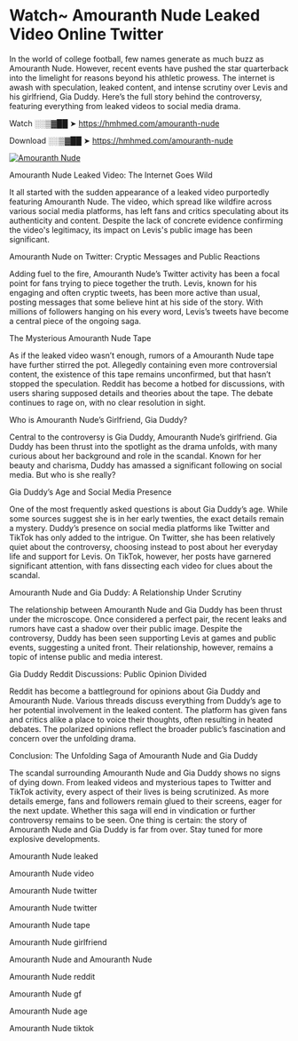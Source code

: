 # Watch~ Amouranth Nude Leaked Video Online Twitter

In the world of college football, few names generate as much buzz as Amouranth Nude. However, recent events have pushed the star quarterback into the limelight for reasons beyond his athletic prowess. The internet is awash with speculation, leaked content, and intense scrutiny over Levis and his girlfriend, Gia Duddy. Here’s the full story behind the controversy, featuring everything from leaked videos to social media drama.

Watch ░░▒▓██ ➤ https://hmhmed.com/amouranth-nude

Download ░░▒▓██ ➤ https://hmhmed.com/amouranth-nude

[![Amouranth Nude](https://i.imgur.com/dJHk4Zq.gif)](https://hmhmed.com/amouranth-nude)

Amouranth Nude Leaked Video: The Internet Goes Wild

It all started with the sudden appearance of a leaked video purportedly featuring Amouranth Nude. The video, which spread like wildfire across various social media platforms, has left fans and critics speculating about its authenticity and content. Despite the lack of concrete evidence confirming the video's legitimacy, its impact on Levis's public image has been significant.

Amouranth Nude on Twitter: Cryptic Messages and Public Reactions

Adding fuel to the fire, Amouranth Nude’s Twitter activity has been a focal point for fans trying to piece together the truth. Levis, known for his engaging and often cryptic tweets, has been more active than usual, posting messages that some believe hint at his side of the story. With millions of followers hanging on his every word, Levis’s tweets have become a central piece of the ongoing saga.

The Mysterious Amouranth Nude Tape

As if the leaked video wasn’t enough, rumors of a Amouranth Nude tape have further stirred the pot. Allegedly containing even more controversial content, the existence of this tape remains unconfirmed, but that hasn’t stopped the speculation. Reddit has become a hotbed for discussions, with users sharing supposed details and theories about the tape. The debate continues to rage on, with no clear resolution in sight.

Who is Amouranth Nude’s Girlfriend, Gia Duddy?

Central to the controversy is Gia Duddy, Amouranth Nude’s girlfriend. Gia Duddy has been thrust into the spotlight as the drama unfolds, with many curious about her background and role in the scandal. Known for her beauty and charisma, Duddy has amassed a significant following on social media. But who is she really?

Gia Duddy’s Age and Social Media Presence

One of the most frequently asked questions is about Gia Duddy’s age. While some sources suggest she is in her early twenties, the exact details remain a mystery. Duddy’s presence on social media platforms like Twitter and TikTok has only added to the intrigue. On Twitter, she has been relatively quiet about the controversy, choosing instead to post about her everyday life and support for Levis. On TikTok, however, her posts have garnered significant attention, with fans dissecting each video for clues about the scandal.

Amouranth Nude and Gia Duddy: A Relationship Under Scrutiny

The relationship between Amouranth Nude and Gia Duddy has been thrust under the microscope. Once considered a perfect pair, the recent leaks and rumors have cast a shadow over their public image. Despite the controversy, Duddy has been seen supporting Levis at games and public events, suggesting a united front. Their relationship, however, remains a topic of intense public and media interest.

Gia Duddy Reddit Discussions: Public Opinion Divided

Reddit has become a battleground for opinions about Gia Duddy and Amouranth Nude. Various threads discuss everything from Duddy’s age to her potential involvement in the leaked content. The platform has given fans and critics alike a place to voice their thoughts, often resulting in heated debates. The polarized opinions reflect the broader public’s fascination and concern over the unfolding drama.

Conclusion: The Unfolding Saga of Amouranth Nude and Gia Duddy

The scandal surrounding Amouranth Nude and Gia Duddy shows no signs of dying down. From leaked videos and mysterious tapes to Twitter and TikTok activity, every aspect of their lives is being scrutinized. As more details emerge, fans and followers remain glued to their screens, eager for the next update. Whether this saga will end in vindication or further controversy remains to be seen. One thing is certain: the story of Amouranth Nude and Gia Duddy is far from over. Stay tuned for more explosive developments.

Amouranth Nude leaked

Amouranth Nude video

Amouranth Nude twitter

Amouranth Nude twitter

Amouranth Nude tape

Amouranth Nude girlfriend

Amouranth Nude and Amouranth Nude

Amouranth Nude reddit

Amouranth Nude gf

Amouranth Nude age

Amouranth Nude tiktok